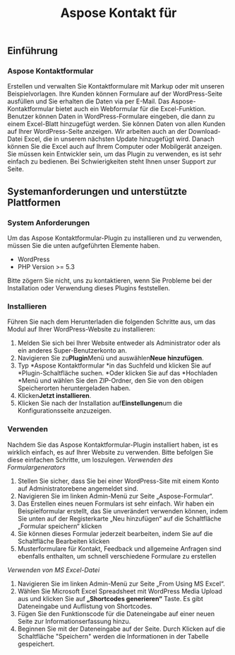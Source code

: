 ﻿---
title: Aspose Kontakt für
second_title: Aspose Contact Form Documen
type: docs
url: /de/aspose-contact-form/
description: Erstellen und verwalten Sie Kontaktformulare mit Markup oder mit unseren Beispielvorlagen. Ihre Kunden können Formulare auf der WordPress-Seite ausfüllen und Sie erhalten die Daten via per E-Mail. Das Aspose-Kontaktformular bietet auch ein Webformular für die Excel-Funktion. Benutzer können Daten in WordPress-Formulare eingeben, die dann zu einem Excel-Blatt hinzugefügt werden. Sie können Daten von allen Kunden auf Ihrer WordPress-Seite anzeigen
weight: 10
---
## **Einführung**
### **Aspose Kontaktformular**
Erstellen und verwalten Sie Kontaktformulare mit Markup oder mit unseren Beispielvorlagen. Ihre Kunden können Formulare auf der WordPress-Seite ausfüllen und Sie erhalten die Daten via per E-Mail. Das Aspose-Kontaktformular bietet auch ein Webformular für die Excel-Funktion. Benutzer können Daten in WordPress-Formulare eingeben, die dann zu einem Excel-Blatt hinzugefügt werden. Sie können Daten von allen Kunden auf Ihrer WordPress-Seite anzeigen. Wir arbeiten auch an der Download-Datei Excel, die in unserem nächsten Update hinzugefügt wird. Danach können Sie die Excel auch auf Ihrem Computer oder Mobilgerät anzeigen. Sie müssen kein Entwickler sein, um das Plugin zu verwenden, es ist sehr einfach zu bedienen. Bei Schwierigkeiten steht Ihnen unser Support zur Seite.
## **Systemanforderungen und unterstützte Plattformen**
### **System Anforderungen**
Um das Aspose Kontaktformular-Plugin zu installieren und zu verwenden, müssen Sie die unten aufgeführten Elemente haben.

- WordPress
- PHP Version >= 5.3

Bitte zögern Sie nicht, uns zu kontaktieren, wenn Sie Probleme bei der Installation oder Verwendung dieses Plugins feststellen.
### **Installieren**
Führen Sie nach dem Herunterladen die folgenden Schritte aus, um das Modul auf Ihrer WordPress-Website zu installieren:

1. Melden Sie sich bei Ihrer Website entweder als Administrator oder als ein anderes Super-Benutzerkonto an.
1. Navigieren Sie zu**Plugin**Menü und auswählen**Neue hinzufügen**.
1. Typ \*Aspose Kontaktformular \*in das Suchfeld und klicken Sie auf \*Plugin-Schaltfläche suchen. \*Oder klicken Sie auf das \*Hochladen \*Menü und wählen Sie den ZIP-Ordner, den Sie von den obigen Speicherorten heruntergeladen haben.
1. Klicken**Jetzt installieren**.
1. Klicken Sie nach der Installation auf**Einstellungen**um die Konfigurationsseite anzuzeigen.
### **Verwenden**
Nachdem Sie das Aspose Kontaktformular-Plugin installiert haben, ist es wirklich einfach, es auf Ihrer Website zu verwenden. Bitte befolgen Sie diese einfachen Schritte, um loszulegen.
*Verwenden des Formulargenerators*
1. Stellen Sie sicher, dass Sie bei einer WordPress-Site mit einem Konto auf Administratorebene angemeldet sind.
1. Navigieren Sie im linken Admin-Menü zur Seite „Aspose-Formular“.
1. Das Erstellen eines neuen Formulars ist sehr einfach. Wir haben ein Beispielformular erstellt, das Sie unverändert verwenden können, indem Sie unten auf der Registerkarte „Neu hinzufügen“ auf die Schaltfläche „Formular speichern“ klicken
1. Sie können dieses Formular jederzeit bearbeiten, indem Sie auf die Schaltfläche Bearbeiten klicken
1. Musterformulare für Kontakt, Feedback und allgemeine Anfragen sind ebenfalls enthalten, um schnell verschiedene Formulare zu erstellen

*Verwenden von MS Excel-Datei*
1. Navigieren Sie im linken Admin-Menü zur Seite „From Using MS Excel“.
1.  Wählen Sie Microsoft Excel Spreadsheet mit WordPress Media Upload aus und klicken Sie auf<strong> „Shortcodes generieren“</strong> Taste. Es gibt Dateneingabe und Auflistung von Shortcodes.
1. Fügen Sie den Funktionscode für die Dateneingabe auf einer neuen Seite zur Informationserfassung hinzu.
1. Beginnen Sie mit der Dateneingabe auf der Seite. Durch Klicken auf die Schaltfläche "Speichern" werden die Informationen in der Tabelle gespeichert.
